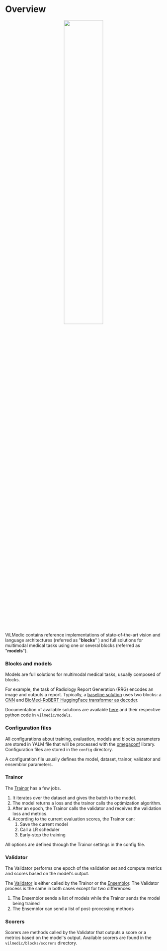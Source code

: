 
# Overview
<p align="center">
<img src="https://raw.githubusercontent.com/jbdel/vilmedic/main/docs/source/images/overview.jpg" width="50%"/>
</p>

ViLMedic contains reference implementations of state-of-the-art vision and 
language architectures (referred as "**blocks**" ) and full solutions for multimodal medical 
tasks using one or several blocks (referred as "**models**").

### Blocks and models
Models are full solutions for multimodal medical tasks, usually composed of blocks. <br/>

For example, the task of Radiology Report Generation (RRG) encodes an image and outputs a report. Typically, a 
[baseline solution](https://github.com/jbdel/vilmedic/blob/main/vilmedic/models/rrg/RRG.py) uses two blocks: a [CNN](https://github.com/jbdel/vilmedic/blob/main/vilmedic/blocks/vision/cnn.py) 
and [BioMed-RoBERT HuggingFace transformer as decoder](https://github.com/jbdel/vilmedic/blob/main/vilmedic/blocks/huggingface/encoder_decoder/encoder_decoder_model.py).

Documentation of available solutions are available [here](https://vilmedic.readthedocs.io/en/latest/vilmedic/models.html) and their respective python code in 
`vilmedic/models`.

### Configuration files
All configurations about training, evaluation, models and blocks parameters are stored in YALM file that will be processed with the 
[omegaconf](https://github.com/omry/omegaconf) library. Configuration files are stored in the `config` directory. 

A configuration file usually defines the model, dataset, trainor, validator and ensemblor parameters.

### Trainor

The [Trainor](https://github.com/jbdel/vilmedic/blob/main/vilmedic/executors/trainor.py) has a few jobs.
1. It iterates over the dataset and gives the batch to the model. 
1. The model returns a loss and the trainor calls the optimization algorithm. 
1. After an epoch, the Trainor calls the validator and receives the validation loss and metrics. 
1. According to the current evaluation scores, the Trainor can:
    1. Save the current model
    1. Call a LR scheduler
    1. Early-stop the training

All options are defined through the Trainor settings in the config file.

### Validator
The Validator performs one epoch of the validation set and compute metrics and scores based on the model's output.

The [Validator](https://github.com/jbdel/vilmedic/blob/main/vilmedic/executors/validator.py) is 
either called by the Trainor or the [Ensemblor](https://github.com/jbdel/vilmedic/blob/main/bin/ensemble.py).
The Validator process is the same in both cases except for two differences:
1. The Ensemblor sends a list of models while the Trainor sends the model being trained
1. The Ensemblor can send a list of post-processing methods

### Scorers
Scorers are methods called by the Validator that outputs a score or a metrics based on the model's output.
Available scorers are found in the `vilmedic/blocks/scorers` directory.

